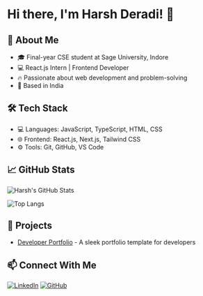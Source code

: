 # Hi there, I'm Harsh Deradi! 👋

## 🚀 About Me

- 🎓 Final-year CSE student at Sage University, Indore
- 💻 React.js Intern | Frontend Developer
- 🔥 Passionate about web development and problem-solving
- 📍 Based in India

## 🛠 Tech Stack

- 💻 Languages: JavaScript, TypeScript, HTML, CSS
- 🌐 Frontend: React.js, Next.js, Tailwind CSS
- ⚙️ Tools: Git, GitHub, VS Code

## 📈 GitHub Stats

![Harsh's GitHub Stats](https://github-readme-stats.vercel.app/api?username=harshderadi&show_icons=true&theme=radical)

![Top Langs](https://github-readme-stats.vercel.app/api/top-langs/?username=harshderadi&layout=compact&theme=radical)

## 📌 Projects

- [Developer Portfolio](https://github.com/harshderadi/developer-portfolio) - A sleek portfolio template for developers

## 📫 Connect With Me

[![LinkedIn](https://img.shields.io/badge/LinkedIn-0A66C2?style=for-the-badge&logo=linkedin&logoColor=white)](https://www.linkedin.com/in/harsh-deradi1/)
[![GitHub](https://img.shields.io/badge/GitHub-181717?style=for-the-badge&logo=github&logoColor=white)](https://github.com/harshderadi/)
